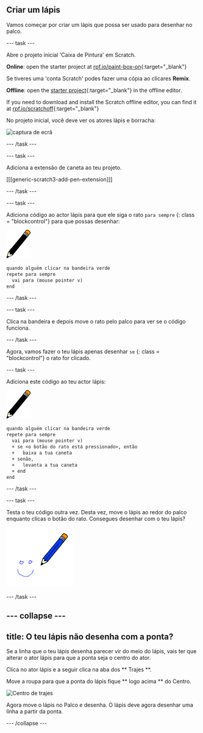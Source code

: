 ## Criar um lápis

Vamos começar por criar um lápis que possa ser usado para desenhar no palco.

\--- task \---

Abre o projeto inicial 'Caixa de Pintura' em Scratch.

**Online**: open the starter project at [rpf.io/paint-box-on](https://rpf.io/paint-box-on){:target="_blank"}

Se tiveres uma 'conta Scratch' podes fazer uma cópia ao clicares **Remix**.

**Offline**: open the [starter project](https://rpf.io/p/en/paint-box-go){:target="_blank"} in the offline editor.

If you need to download and install the Scratch offline editor, you can find it at [rpf.io/scratchoff](https://rpf.io/scratchoff){:target="_blank"}

No projeto inicial, você deve ver os atores lápis e borracha:

![captura de ecrã](images/paint-starter.png)

\--- /task \---

\--- task \---

Adiciona a extensão de caneta ao teu projeto.

[[[generic-scratch3-add-pen-extension]]]

\--- /task \---

\--- task \---

Adiciona código ao actor lápis para que ele siga o rato ` para sempre ` {: class = "blockcontrol"} para que possas desenhar:

![lápis](images/pencil.png)

```blocks3
quando alguém clicar na bandeira verde
repete para sempre 
  vai para (mouse pointer v)
end
```

\--- /task \---

\--- task \---

Clica na bandeira e depois move o rato pelo palco para ver se o código funciona.

\--- /task \---

Agora, vamos fazer o teu lápis apenas desenhar ` se ` {: class = "blockcontrol"} o rato for clicado.

\--- task \---

Adiciona este código ao teu actor lápis:

![lápis](images/pencil.png)

```blocks3
quando alguém clicar na bandeira verde
repete para sempre 
  vai para (mouse pointer v)
  + se <o botão do rato está pressionado>, então 
  +   baixa a tua caneta
  + senão, 
  +   levanta a tua caneta
  + end
end
```

\--- /task \---

\--- task \---

Testa o teu código outra vez. Desta vez, move o lápis ao redor do palco enquanto clicas o botão do rato. Consegues desenhar com o teu lápis?

![captura de ecrã](images/paint-draw.png)

\--- /task \---

## \--- collapse \---

## title: O teu lápis não desenha com a ponta?

Se a linha que o teu lápis desenha parecer vir do meio do lápis, vais ter que alterar o ator lápis para que a ponta seja o centro do ator.

Clica no ator lápis e a seguir clica na aba dos ** Trajes **.

Move a roupa para que a ponta do lápis fique ** logo acima ** do Centro.

![Centro de trajes](images/costume-center-annotated.png)

Agora move o lápis no Palco e desenha. O lápis deve agora desenhar uma linha a partir da ponta.

\--- /collapse \---